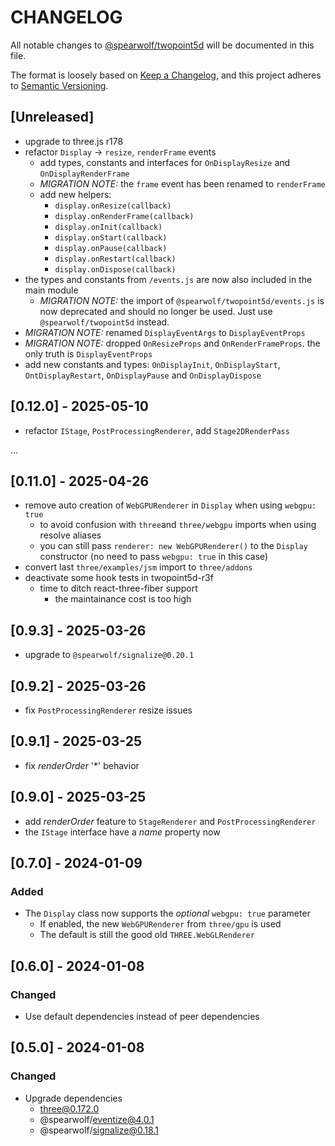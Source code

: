 # CHANGELOG

All notable changes to [@spearwolf/twopoint5d](https://github.com/spearwolf/twopoint5d/tree/main/packages/twopoint5d) will be documented in this file.

The format is loosely based on [Keep a Changelog](https://keepachangelog.com/en/1.1.0/),
and this project adheres to [Semantic Versioning](https://semver.org/spec/v2.0.0.html).

## [Unreleased]

- upgrade to three.js r178
- refactor `Display` &rarr; `resize`, `renderFrame` events
  - add types, constants and interfaces for `OnDisplayResize` and `OnDisplayRenderFrame`
  - _MIGRATION NOTE:_ the `frame` event has been renamed to `renderFrame`
  - add new helpers:
    - `display.onResize(callback)`
    - `display.onRenderFrame(callback)`
    - `display.onInit(callback)`
    - `display.onStart(callback)`
    - `display.onPause(callback)`
    - `display.onRestart(callback)`
    - `display.onDispose(callback)`
- the types and constants from `/events.js` are now also included in the main module
  - _MIGRATION NOTE:_ the import of `@spearwolf/twopoint5d/events.js` is now deprecated and should no longer be used. Just use `@spearwolf/twopoint5d` instead.
- _MIGRATION NOTE:_ renamed `DisplayEventArgs` to `DisplayEventProps`
- _MIGRATION NOTE:_ dropped `OnResizeProps` and `OnRenderFrameProps`. the only truth is `DisplayEventProps`
- add new constants and types: `OnDisplayInit`, `OnDisplayStart`, `OntDisplayRestart`, `OnDisplayPause` and `OnDisplayDispose`


## [0.12.0] - 2025-05-10

- refactor `IStage`, `PostProcessingRenderer`, add `Stage2DRenderPass`

&mldr;

## [0.11.0] - 2025-04-26

- remove auto creation of `WebGPURenderer` in `Display` when using `webgpu: true`
  - to avoid confusion with `three`and `three/webgpu` imports when using resolve aliases
  - you can still pass `renderer: new WebGPURenderer()` to the `Display` constructor (no need to pass `webgpu: true` in this case)
- convert last `three/examples/jsm` import to `three/addons`
- deactivate some hook tests in twopoint5d-r3f
  - time to ditch react-three-fiber support
    - the maintainance cost is too high

## [0.9.3] - 2025-03-26

- upgrade to `@spearwolf/signalize@0.20.1`

## [0.9.2] - 2025-03-26

- fix `PostProcessingRenderer` resize issues

## [0.9.1] - 2025-03-25

- fix _renderOrder_ '*' behavior

## [0.9.0] - 2025-03-25

- add _renderOrder_ feature to `StageRenderer` and `PostProcessingRenderer`
- the `IStage` interface have a _name_ property now

## [0.7.0] - 2024-01-09

### Added

- The `Display` class now supports the _optional_ `webgpu: true` parameter
  - If enabled, the new `WebGPURenderer` from `three/gpu` is used
  - The default is still the good old `THREE.WebGLRenderer`


## [0.6.0] - 2024-01-08

### Changed

- Use default dependencies instead of peer dependencies


## [0.5.0] - 2024-01-08

### Changed

- Upgrade dependencies
  - three@0.172.0
  - @spearwolf/eventize@4.0.1
  - @spearwolf/signalize@0.18.1
